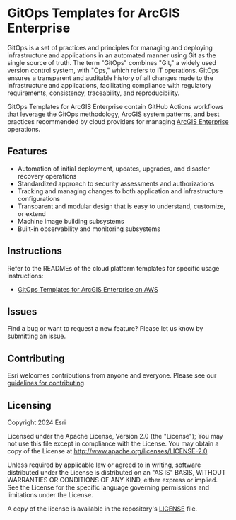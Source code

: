 # GitOps Templates for ArcGIS Enterprise

GitOps is a set of practices and principles for managing and deploying infrastructure and applications in an automated manner using Git as the single source of truth. The term "GitOps" combines "Git," a widely used version control system, with "Ops," which refers to IT operations. GitOps ensures a transparent and auditable history of all changes made to the infrastructure and applications, facilitating compliance with regulatory requirements, consistency, traceability, and reproducibility.

GitOps Templates for ArcGIS Enterprise contain GitHub Actions workflows that leverage the GitOps methodology, ArcGIS system patterns, and best practices recommended by cloud providers for managing [ArcGIS Enterprise](https://enterprise.arcgis.com/) operations.

## Features

* Automation of initial deployment, updates, upgrades, and disaster recovery operations
* Standardized approach to security assessments and authorizations
* Tracking and managing changes to both application and infrastructure configurations
* Transparent and modular design that is easy to understand, customize, or extend
* Machine image building subsystems
* Built-in observability and monitoring subsystems

## Instructions

Refer to the READMEs of the cloud platform templates for specific usage instructions:

* [GitOps Templates for ArcGIS Enterprise on AWS](aws/README.md)

## Issues

Find a bug or want to request a new feature?  Please let us know by submitting an issue.

## Contributing

Esri welcomes contributions from anyone and everyone. Please see our [guidelines for contributing](https://github.com/esri/contributing).

## Licensing

Copyright 2024 Esri

Licensed under the Apache License, Version 2.0 (the "License");
You may not use this file except in compliance with the License.
You may obtain a copy of the License at
   http://www.apache.org/licenses/LICENSE-2.0

Unless required by applicable law or agreed to in writing, software
distributed under the License is distributed on an "AS IS" BASIS,
WITHOUT WARRANTIES OR CONDITIONS OF ANY KIND, either express or implied.
See the License for the specific language governing permissions and
limitations under the License.

A copy of the license is available in the repository's [LICENSE](https://github.com/arcgis/arcgis-gitops/blob/main/License.txt?raw=true) file.
  